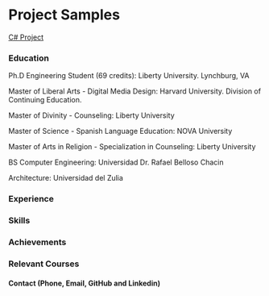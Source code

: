 # Project Samples
[C# Project]() 

### Education
Ph.D Engineering Student (69 credits): Liberty University. Lynchburg, VA

Master of Liberal Arts - Digital Media Design: Harvard University. Division of Continuing Education.

Master of Divinity - Counseling: Liberty University

Master of Science - Spanish Language Education: NOVA University

Master of Arts in Religion - Specialization in Counseling: Liberty University

BS Computer Engineering: Universidad Dr. Rafael Belloso Chacin

Architecture: Universidad del Zulia

### Experience


### Skills


### Achievements


### Relevant Courses

#### Contact (Phone, Email, GitHub and Linkedin)



